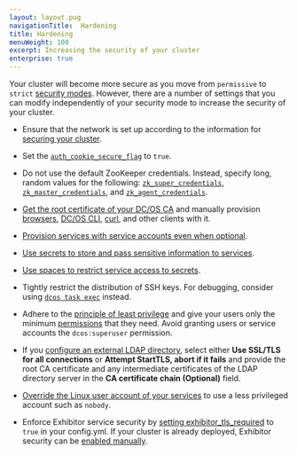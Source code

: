 ```yaml
---
layout: layout.pug
navigationTitle:  Hardening
title: Hardening
menuWeight: 100
excerpt: Increasing the security of your cluster
enterprise: true
---
```

<!-- The source repository for this topic is https://github.com/dcos/dcos-docs-site -->


Your cluster will become more secure as you move from `permissive` to `strict` [security modes](/mesosphere/dcos/2.1/security/ent/#security-modes). However, there are a number of settings that you can modify independently of your security mode to increase the security of your cluster.

- Ensure that the network is set up according to the information for [securing your cluster](/mesosphere/dcos/2.1/administering-clusters/securing-your-cluster/).

- <a name="secure-flag"></a>Set the [`auth_cookie_secure_flag`](/mesosphere/dcos/2.1/installing/production/advanced-configuration/configuration-reference/#auth-cookie-secure-flag-enterprise) to `true`.

- <a name="zk"></a>Do not use the default ZooKeeper credentials. Instead, specify long, random values for the following: [`zk_super_credentials`](/mesosphere/dcos/2.1/installing/production/advanced-configuration/configuration-reference/#zk-superuser), [`zk_master_credentials`](/mesosphere/dcos/2.1/installing/production/advanced-configuration/configuration-reference/#zk-master), and [`zk_agent_credentials`](/mesosphere/dcos/2.1/installing/production/advanced-configuration/configuration-reference/#zk-agent).

- [Get the root certificate of your DC/OS CA](/mesosphere/dcos/2.1/security/ent/tls-ssl/get-cert/#oob) and manually provision [browsers](/mesosphere/dcos/2.1/security/ent/tls-ssl/ca-trust-browser/), [DC/OS CLI](/mesosphere/dcos/2.1/security/ent/tls-ssl/ca-trust-cli/), [curl](/mesosphere/dcos/2.1/security/ent/tls-ssl/ca-trust-curl/), and other clients with it.

- [Provision services with service accounts even when optional](/mesosphere/dcos/2.1/security/ent/service-auth/).

- [Use secrets to store and pass sensitive information to services](/mesosphere/dcos/2.1/security/ent/secrets/).

- [Use spaces to restrict service access to secrets](/mesosphere/dcos/2.1//security/ent/#spaces).

- Tightly restrict the distribution of SSH keys. For debugging, consider using [`dcos task exec`](/mesosphere/dcos/2.1/monitoring/debugging/) instead.

- Adhere to the [principle of least privilege](http://searchsecurity.techtarget.com/definition/principle-of-least-privilege-POLP) and give your users only the minimum [permissions](/mesosphere/dcos/2.1/security/ent/perms-reference/) that they need. Avoid granting users or service accounts the `dcos:superuser` permission.

- If you [configure an external LDAP directory](/mesosphere/dcos/2.1/security/ent/ldap/ldap-conn/), select either **Use SSL/TLS for all connections** or **Attempt StartTLS, abort if it fails** and provide the root CA certificate and any intermediate certificates of the LDAP directory server in the **CA certificate chain (Optional)** field.

- [Override the Linux user account of your services](/mesosphere/dcos/2.1/security/ent/users-groups/config-linux-user/) to use a less privileged account such as `nobody`.

- Enforce Exhibitor service security by [setting exhibitor_tls_required](/mesosphere/dcos/2.1/installing/production/advanced-configuration/configuration-reference/#exhibitor-tls-required) to `true` in your config.yml. If your cluster is already deployed, Exhibitor security can be [enabled manually](/mesosphere/dcos/2.1/security/ent/tls-ssl/exhibitor).
